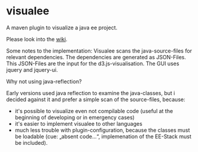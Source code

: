 visualee
========

A maven plugin to visualize a java ee project.

Please look into the [wiki](https://github.com/thomas-s-b/visualee/wiki).

Some notes to the implementation:
Visualee scans the java-source-files for relevant dependencies.
The dependencies are generated as JSON-Files.
This JSON-Files are the input for the d3.js-visualisation.
The GUI uses jquery and jquery-ui.

Why not using java-reflection?

Early versions used java reflection to examine the java-classes, but i decided against it and prefer a simple scan of the source-files, because:
- it's possible to visualize even not compilable code (useful at the beginning of developing or in emergency cases)
- it's easier to implement visualee to other languages
- much less trouble with plugin-configuration, because the classes must be loadable (cue: „absent code...“, implemenation of the EE-Stack must be included).
